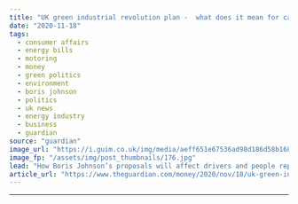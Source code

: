 ```yaml
---
title: "UK green industrial revolution plan -  what does it mean for cars and homes?"
date: "2020-11-18"
tags: 
  - consumer affairs
  - energy bills
  - motoring
  - money
  - green politics
  - environment
  - boris johnson
  - politics
  - uk news
  - energy industry
  - business
  - guardian
source: "guardian"
image_url: "https://i.guim.co.uk/img/media/aeff651e67536ad98d186d58b16867b034e79aca/0_165_6000_3600/master/6000.jpg?width=460&quality=85&auto=format&fit=max&s=2d498942b19e971e989d9b6de7e9fa91"
image_fp: "/assets/img/post_thumbnails/176.jpg"
lead: "How Boris Johnson’s proposals will affect drivers and people replacing boilersBoris Johnson’s green industrial revolution proposals have been praised by some environmental groups but critics are warning that electric vehicles are too pricey, there’s ..."
article_url: "https://www.theguardian.com/money/2020/nov/18/uk-green-industrial-revolution-cars-homes-boris-johnson-boilers"
---
```


---
